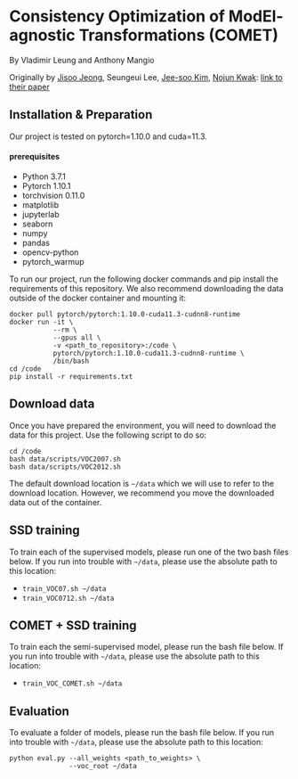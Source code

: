 # Consistency Optimization of ModEl-agnostic Transformations (COMET) 

By Vladimir Leung and Anthony Mangio

Originally by [Jisoo Jeong](http://mipal.snu.ac.kr/index.php/Jisoo_Jeong), Seungeui Lee, [Jee-soo Kim](http://mipal.snu.ac.kr/index.php/Jee-soo_Kim), [Nojun Kwak](http://mipal.snu.ac.kr/index.php/Nojun_Kwak): [link to their paper](https://papers.nips.cc/paper/9259-consistency-based-semi-supervised-learning-for-object-detection) 

## Installation & Preparation
Our project is tested on pytorch=1.10.0 and cuda=11.3.

#### prerequisites
- Python 3.7.1
- Pytorch 1.10.1
- torchvision 0.11.0
- matplotlib
- jupyterlab
- seaborn
- numpy
- pandas
- opencv-python
- pytorch_warmup


To run our project, run the following docker commands and pip install the requirements of this repository. We also recommend downloading the data outside of the docker container and mounting it:
```Shell
docker pull pytorch/pytorch:1.10.0-cuda11.3-cudnn8-runtime
docker run -it \
           --rm \
           --gpus all \
           -v <path_to_repository>:/code \
           pytorch/pytorch:1.10.0-cuda11.3-cudnn8-runtime \
           /bin/bash
cd /code
pip install -r requirements.txt
```

## Download data
Once you have prepared the environment, you will need to download the data for this project. Use the following script to do so:
```Shell
cd /code
bash data/scripts/VOC2007.sh
bash data/scripts/VOC2012.sh
```
The default download location is `~/data` which we will use to refer to the download location. However, we recommend you move the downloaded data out of the container.

## SSD training
To train each of the supervised models, please run one of the two bash files below. If you run into trouble with `~/data`, please use the absolute path to this location:
 - `train_VOC07.sh ~/data`
 - `train_VOC0712.sh ~/data`

## COMET + SSD training
To train each the semi-supervised model, please run the bash file below. If you run into trouble with `~/data`, please use the absolute path to this location:
 - `train_VOC_COMET.sh ~/data`

## Evaluation
To evaluate a folder of models, please run the bash file below. If you run into trouble with `~/data`, please use the absolute path to this location:

```Shell 
python eval.py --all_weights <path_to_weights> \
               --voc_root ~/data
```
